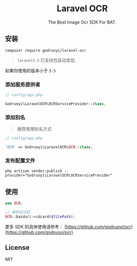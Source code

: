 <h1 align="center"> Laravel OCR </h1>

<p align="center"> The Best Image Ocr SDK For BAT.</p>

## 安装

```shell
composer require godruoyi/laravel-ocr
```

> `laravel5.5` 已支持包自动发现.

如果你使用的版本小于 `5.5`

### 添加服务提供者

```php
// config/app.php

Godruoyi\LaravelOCR\OCRServiceProvider::class,
```

### 添加别名

> 推荐使用别名方式

```php
// config/app.php

'OCR' => Godruoyi\LaravelOCR\OCR::class,
```
### 发布配置文件

```shell
php artisan vendor:publish --provider="Godruoyi\LaravelOCR\OCRServiceProvider"
```

## 使用

```php
use OCR;

// 身份证识别
OCR::baidu()->idcard($filePath);

```

更多 SDK 的具体使用请参考： [https://github.com/godruoyi/ocr](https://github.com/godruoyi/ocr)

## License

MIT
